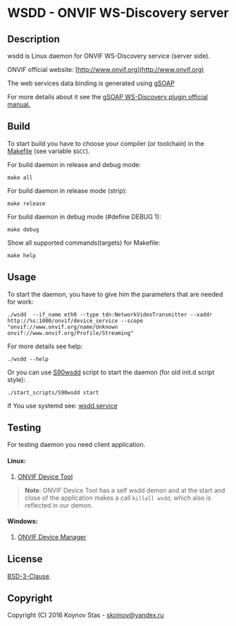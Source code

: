 # WSDD - ONVIF WS-Discovery server


## Description

wsdd is Linux daemon for ONVIF WS-Discovery service (server side).

ONVIF official website: [http://www.onvif.org](http://www.onvif.org)

The web services data binding is generated using [gSOAP](http://www.genivia.com)

For more details about it see the [gSOAP WS-Discovery plugin official manual.](https://www.genivia.com/doc/wsdd/html/wsdd_0.html)


## Build

To start build you have to choose your compiler (or toolchain) in the [Makefile](./Makefile) (see variable `$GCC`).

For build daemon in release and debug mode:
```console
make all
```

For build daemon in release mode (strip):
```console
make release
```

For build daemon in debug mode (#define DEBUG 1):
```console
make debug
```

Show all supported commands(targets) for Makefile:
```console
make help
```



## Usage

To start the daemon, you have to give him the parameters that are needed for work:

```console
./wsdd  --if_name eth0 --type tdn:NetworkVideoTransmitter --xaddr http://%s:1000/onvif/device_service --scope "onvif://www.onvif.org/name/Unknown onvif://www.onvif.org/Profile/Streaming"
```

For more details see help:
```console
./wsdd --help
```


Or you can use [S90wsdd](./start_scripts/S90wsdd) script to start the daemon (for old init.d script style):
```console
./start_scripts/S90wsdd start
```

If You use systemd see:
[wsdd.service](./start_scripts/wsdd.service)




## Testing

For testing daemon you need client application.

#### Linux:
1. [ONVIF Device Tool](http://lingodigit.com/onvif_nvc.html)

> **Note**: ONVIF Device Tool has a self wsdd demon and at the start and close of the application makes a call `killall wsdd`, which also is reflected in our demon.


#### Windows:
1. [ONVIF Device Manager](https://sourceforge.net/projects/onvifdm/)



## License

[BSD-3-Clause](./LICENSE).


## Copyright
Copyright (C) 2016 Koynov Stas - skojnov@yandex.ru
